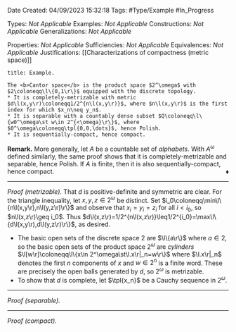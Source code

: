 <div class="topSpace"></div>

Date Created: 04/09/2023 15:32:18
Tags: #Type/Example #In_Progress

Types: <i>Not Applicable</i>
Examples: <i>Not Applicable</i>
Constructions: <i>Not Applicable</i>
Generalizations: <i>Not Applicable</i>

Properties: <i>Not Applicable</i>
Sufficiencies: <i>Not Applicable</i>
Equivalences: <i>Not Applicable</i>
Justifications: [[Characterizations of compactness (metric space)]]

``` ad-Example
title: Example.

The <b>Cantor space</b> is the product space $2^\omega$ with $2\coloneqq\l\{0,1\r\}$ equipped with the discrete topology.
* It is completely-metrizable with metric $d\l(x,y\r)\coloneqq1/2^{n\l(x,y\r)}$, where $n\l(x,y\r)$ is the first index for which $x_n\neq y_n$.
* It is separable with a countably dense subset $Q\coloneqq\l\{w0^\omega\st w\in 2^{<\omega}\r\}$, where $0^\omega\coloneqq\tpl{0,0,\dots}$, hence Polish.
* It is sequentially-compact, hence compact.

```

<b>Remark.</b> More generally, let $A$ be a countable set of <i>alphabets</i>. With $A^\omega$ defined similarly, the same proof shows that it is completely-metrizable and separable, hence Polish. If $A$ is finite, then it is also sequentially-compact, hence compact.<span style="float:right;">$\blacklozenge$</span>

---

<i>Proof (metrizable).</i> That $d$ is positive-definite and symmetric are clear. For the triangle inequality, let $x,y,z\in 2^\omega$ be distinct. Set $i_0\coloneqq\min\l\{n\l(x,y\r),n\l(y,z\r)\r\}$ and observe that $x_i=y_i=z_i$ for all $i<i_0$, so $n\l(x,z\r)\geq i_0$. Thus $d\l(x,z\r)=1/2^{n\l(x,z\r)}\leq1/2^{i_0}=\max\l\{d\l(x,y\r),d\l(y,z\r)\r\}$, as desired.
* The basic open sets of the discrete space $2$ are $\l\{a\r\}$ where $a\in2$, so the basic open sets of the product space $2^\omega$ are <i>cylinders</i> $\l[w\r]\coloneqq\l\{x\in 2^\omega\st\l.x\r|_n=w\r\}$ where $\l.x\r|_n$ denotes the first $n$ components of $x$ and $w\in2^n$ is a finite word. These are precisely the open balls generated by $d$, so $2^\omega$ is metrizable.
* To show that $d$ is complete, let $\tpl{x_n}$ be a Cauchy sequence in $2^\omega$.

---

<i>Proof (separable).</i> 

---

<i>Proof (compact).</i> 
